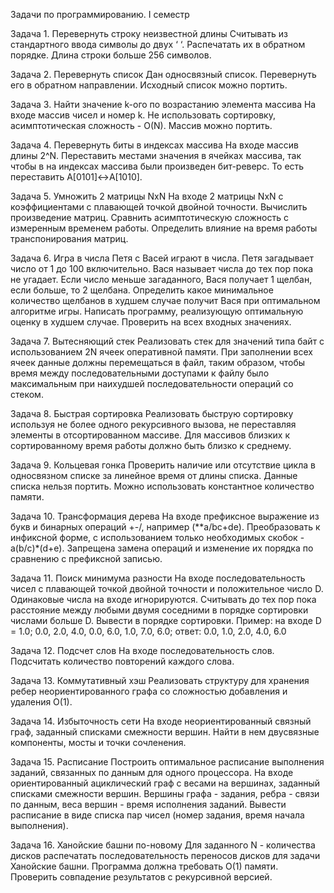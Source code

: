 Задачи по программированию. I семестр

Задача 1. Перевернуть строку неизвестной длины Считывать из стандартного ввода символы до двух ‘ ‘. Распечатать их в обратном порядке. Длина строки больше 256 символов.

Задача 2. Перевернуть список Дан односвязный список. Перевернуть его в обратном направлении. Исходный список можно портить.

Задача 3. Найти значение k-ого по возрастанию элемента массива На входе массив чисел и номер k. Не использовать сортировку, асимптотическая сложность - O(N). Массив можно портить.

Задача 4. Перевернуть биты в индексах массива На входе массив длины 2^N. Переставить местами значения в ячейках массива, так чтобы в на индексах массива были произведен бит-реверс. То есть переставить A[0101]↔A[1010].

Задача 5. Умножить 2 матрицы NxN На входе 2 матрицы NxN с коэффициентами с плавающей точкой двойной точности. Вычислить произведение матриц. Сравнить асимптотическую сложность с измеренным временем работы. Определить влияние на время работы транспонирования матриц.

Задача 6. Игра в числа Петя с Васей играют в числа. Петя загадывает число от 1 до 100 включительно. Вася называет числа до тех пор пока не угадает. Если число меньше загаданного, Вася получает 1 щелбан, если больше, то 2 щелбана. Определить какое минимальное количество щелбанов в худшем случае получит Вася при оптимальном алгоритме игры. Написать программу, реализующую оптимальную оценку в худшем случае. Проверить на всех входных значениях.

Задача 7. Вытесняющий стек Реализовать стек для значений типа байт с использованием 2N ячеек оперативной памяти. При заполнении всех ячеек данные должны перемещаться в файл, таким образом, чтобы время между последовательными доступами к файлу было максимальным при наихудшей последовательности операций со стеком.

Задача 8. Быстрая сортировка Реализовать быструю сортировку используя не более одного рекурсивного вызова, не переставляя элементы в отсортированном массиве. Для массивов близких к сортированному время работы должно быть близко к среднему.

Задача 9. Кольцевая гонка Проверить наличие или отсутствие цикла в односвязном списке за линейное время от длины списка. Данные списка нельзя портить. Можно использовать константное количество памяти.

Задача 10. Трансформация дерева На входе префиксное выражение из букв и бинарных операций +-/, например (**a/bc+de). Преобразовать к инфиксной форме, с использованием только необходимых скобок - a(b/c)*(d+e). Запрещена замена операций и изменение их порядка по сравнению с префиксной записью.

Задача 11. Поиск минимума разности На входе последовательность чисел с плавающей точкой двойной точности и положительное число D. Одинаковые числа на входе игнорируются. Считывать до тех пор пока расстояние между любыми двумя соседними в порядке сортировки числами больше D. Вывести в порядке сортировки. Пример: на входе D = 1.0; 0.0, 2.0, 4.0, 0.0, 6.0, 1.0, 7.0, 6.0; ответ: 0.0, 1.0, 2.0, 4.0, 6.0

Задача 12. Подсчет слов На входе последовательность слов. Подсчитать количество повторений каждого слова.

Задача 13. Коммутативный хэш Реализовать структуру для хранения ребер неориентированного графа со сложностью добавления и удаления О(1).

Задача 14. Избыточность сети На входе неориентированный связный граф, заданный списками смежности вершин. Найти в нем двусвязные компоненты, мосты и точки сочленения.

Задача 15. Расписание Построить оптимальное расписание выполнения заданий, связанных по данным для одного процессора. На входе ориентированный ациклический граф с весами на вершинах, заданный списками смежности вершин. Вершины графа - задания, ребра - связи по данным, веса вершин - время исполнения заданий. Вывести расписание в виде списка пар чисел (номер задания, время начала выполнения).

Задача 16. Ханойские башни по-новому Для заданного N - количества дисков распечатать последовательность переносов дисков для задачи Ханойские башни. Программа должна требовать O(1) памяти. Проверить совпадение результатов с рекурсивной версией.
